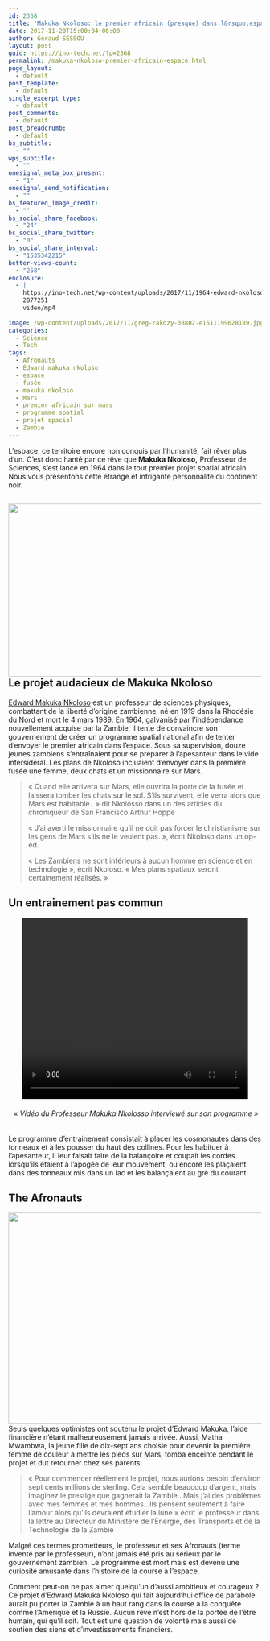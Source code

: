 ```yaml
---
id: 2368
title: 'Makuka Nkoloso: le premier africain (presque) dans l&rsquo;espace'
date: 2017-11-20T15:00:04+00:00
author: Géraud SESSOU
layout: post
guid: https://ino-tech.net/?p=2368
permalink: /makuka-nkoloso-premier-africain-espace.html
page_layout:
  - default
post_template:
  - default
single_excerpt_type:
  - default
post_comments:
  - default
post_breadcrumb:
  - default
bs_subtitle:
  - ""
wps_subtitle:
  - ""
onesignal_meta_box_present:
  - "1"
onesignal_send_notification:
  - ""
bs_featured_image_credit:
  - ""
bs_social_share_facebook:
  - "24"
bs_social_share_twitter:
  - "0"
bs_social_share_interval:
  - "1535342215"
better-views-count:
  - "258"
enclosure:
  - |
    https://ino-tech.net/wp-content/uploads/2017/11/1964-edward-nkolosos-space-program.mp4
    2877251
    video/mp4
    
image: /wp-content/uploads/2017/11/greg-rakozy-38802-e1511199628189.jpg
categories:
  - Science
  - Tech
tags:
  - Afronauts
  - Edward makuka nkoloso
  - espace
  - fusée
  - makuka nkoloso
  - Mars
  - premier africain sur mars
  - programme spatial
  - projet spacial
  - Zambie
---
```

L’espace, ce territoire encore non conquis par l’humanité, fait rêver plus d’un. C’est donc hanté par ce rêve que **Makuka Nkoloso,** Professeur de Sciences, s’est lancé en 1964 dans le tout premier projet spatial africain. Nous vous présentons cette étrange et intrigante personnalité du continent noir.

## [<img class=" wp-image-2483 aligncenter" src="https://ino-tech.net/wp-content/uploads/2017/11/Film-Based-On-Edward-Mukuka-Nkoloso-Soon-To-Hit-The-Big-Screens-300x150.jpg" alt="" width="686" height="343" srcset="https://inotech008.000webhostapp.com/wp-content/uploads/2017/11/Film-Based-On-Edward-Mukuka-Nkoloso-Soon-To-Hit-The-Big-Screens-300x150.jpg 300w, https://inotech008.000webhostapp.com/wp-content/uploads/2017/11/Film-Based-On-Edward-Mukuka-Nkoloso-Soon-To-Hit-The-Big-Screens-768x384.jpg 768w, https://inotech008.000webhostapp.com/wp-content/uploads/2017/11/Film-Based-On-Edward-Mukuka-Nkoloso-Soon-To-Hit-The-Big-Screens-1024x512.jpg 1024w, https://inotech008.000webhostapp.com/wp-content/uploads/2017/11/Film-Based-On-Edward-Mukuka-Nkoloso-Soon-To-Hit-The-Big-Screens.jpg 1200w" sizes="(max-width: 709px) 85vw, (max-width: 909px) 67vw, (max-width: 984px) 61vw, (max-width: 1362px) 45vw, 600px" />](https://ino-tech.net/wp-content/uploads/2017/11/Film-Based-On-Edward-Mukuka-Nkoloso-Soon-To-Hit-The-Big-Screens.jpg)Le projet audacieux de Makuka Nkoloso

[Edward Makuka Nkoloso](https://en.wikipedia.org/wiki/Edward_Makuka_Nkoloso) est un professeur de sciences physiques, combattant de la liberté d&rsquo;origine zambienne, né en 1919 dans la Rhodésie du Nord et mort le 4 mars 1989. En 1964, galvanisé par l’indépendance nouvellement acquise par la Zambie, il tente de convaincre son gouvernement de créer un programme spatial national afin de tenter d’envoyer le premier africain dans l’espace. Sous sa supervision, douze jeunes zambiens s’entraînaient pour se préparer à l&rsquo;apesanteur dans le vide intersidéral. Les plans de Nkoloso incluaient d&rsquo;envoyer dans la première fusée une femme, deux chats et un missionnaire sur Mars.

> « Quand elle arrivera sur Mars, elle ouvrira la porte de la fusée et laissera tomber les chats sur le sol. S&rsquo;ils survivent, elle verra alors que Mars est habitable.  » dit Nkolosso dans un des articles du chroniqueur de San Francisco Arthur Hoppe
> 
> « J&rsquo;ai averti le missionnaire qu&rsquo;il ne doit pas forcer le christianisme sur les gens de Mars s&rsquo;ils ne le veulent pas. », écrit Nkoloso dans un op-ed.
> 
> « Les Zambiens ne sont inférieurs à aucun homme en science et en technologie », écrit Nkoloso. « Mes plans spatiaux seront certainement réalisés. »

## Un entrainement pas commun

<center>
  <div style="width: 450px;" class="wp-video">
    <video class="wp-video-shortcode" id="video-2368-2" width="450" height="360" preload="metadata" controls="controls"><source type="video/mp4" src="https://ino-tech.net/wp-content/uploads/2017/11/1964-edward-nkolosos-space-program.mp4?_=2" /><a href="https://ino-tech.net/wp-content/uploads/2017/11/1964-edward-nkolosos-space-program.mp4">https://ino-tech.net/wp-content/uploads/2017/11/1964-edward-nkolosos-space-program.mp4</a></video>
  </div></p> 
  
  <h6>
     « Vidéo du Professeur Makuka Nkolosso interviewé sur son programme »
  </h6>
  
  <p>
    </center>Le programme d&rsquo;entrainement consistait à placer les cosmonautes dans des tonneaux et à les pousser du haut des collines. Pour les habituer à l&rsquo;apesanteur, il leur faisait faire de la balançoire et coupait les cordes lorsqu&rsquo;ils étaient à l&rsquo;apogée de leur mouvement, ou encore les plaçaient dans des tonneaux mis dans un lac et les balançaient au gré du courant.
  </p>
  
  <h2>
    The Afronauts
  </h2>
  
  <p>
    <a href="https://ino-tech.net/wp-content/uploads/2017/11/5c80f443080467.58d7ee2ff04e2.jpg"><img class=" wp-image-2531 aligncenter" src="https://ino-tech.net/wp-content/uploads/2017/11/5c80f443080467.58d7ee2ff04e2-300x195.jpg" alt="" width="647" height="420" srcset="https://inotech008.000webhostapp.com/wp-content/uploads/2017/11/5c80f443080467.58d7ee2ff04e2-300x195.jpg 300w, https://inotech008.000webhostapp.com/wp-content/uploads/2017/11/5c80f443080467.58d7ee2ff04e2-768x498.jpg 768w, https://inotech008.000webhostapp.com/wp-content/uploads/2017/11/5c80f443080467.58d7ee2ff04e2-1024x664.jpg 1024w, https://inotech008.000webhostapp.com/wp-content/uploads/2017/11/5c80f443080467.58d7ee2ff04e2-210x136.jpg 210w, https://inotech008.000webhostapp.com/wp-content/uploads/2017/11/5c80f443080467.58d7ee2ff04e2.jpg 1400w" sizes="(max-width: 709px) 85vw, (max-width: 909px) 67vw, (max-width: 984px) 61vw, (max-width: 1362px) 45vw, 600px" /></a>Seuls quelques optimistes ont soutenu le projet d’Edward Makuka, l’aide financière n&rsquo;étant malheureusement jamais arrivée. Aussi, Matha Mwambwa, la jeune fille de dix-sept ans choisie pour devenir la première femme de couleur à mettre les pieds sur Mars, tomba enceinte pendant le projet et dut retourner chez ses parents.
  </p>
  
  <blockquote>
    <p>
      « Pour commencer réellement le projet, nous aurions besoin d’environ sept cents millions de sterling. Cela semble beaucoup d&rsquo;argent, mais imaginez le prestige que gagnerait la Zambie&#8230;Mais j’ai des problèmes avec mes femmes et mes hommes…Ils pensent seulement à faire l’amour alors qu’ils devraient étudier la lune » écrit le professeur dans la lettre au Directeur du Ministère de l’Énergie, des Transports et de la Technologie de la Zambie
    </p>
  </blockquote>
  
  <p>
    Malgré ces termes prometteurs, le professeur et ses Afronauts (terme inventé par le professeur), n’ont jamais été pris au sérieux par le gouvernement zambien. Le programme est mort mais est devenu une curiosité amusante dans l’histoire de la course à l’espace.
  </p>
  
  <p>
    Comment peut-on ne pas aimer quelqu&rsquo;un d&rsquo;aussi ambitieux et courageux ? Ce projet d’Edward Makuka Nkoloso qui fait aujourd’hui office de parabole aurait pu porter la Zambie à un haut rang dans la course à la conquête comme l’Amérique et la Russie. Aucun rêve n’est hors de la portée de l’être humain, qui qu’il soit. Tout est une question de volonté mais aussi de soutien des siens et d’investissements financiers.
  </p>
